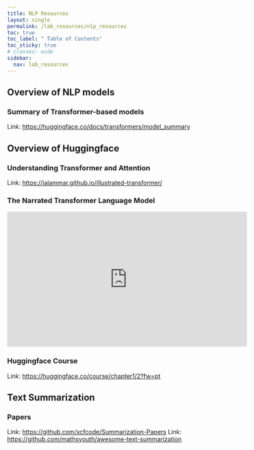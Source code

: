 ```yaml
---
title: NLP Resources
layout: single
permalink: /lab_resources/nlp_resources
toc: true
toc_label: " Table of Contents"
toc_sticky: true
# classes: wide
sidebar:
  nav: lab_resources
---
```


## Overview of NLP models

### Summary of Transformer-based models
Link: <https://huggingface.co/docs/transformers/model_summary>

## Overview of Huggingface

### Understanding Transformer and Attention
Link: <https://jalammar.github.io/illustrated-transformer/>

### The Narrated Transformer Language Model 
<iframe width="560" height="315" src="https://www.youtube.com/embed/-QH8fRhqFHM" title="YouTube video player" frameborder="0" allow="accelerometer; autoplay; clipboard-write; encrypted-media; gyroscope; picture-in-picture" allowfullscreen></iframe>

### Huggingface Course
Link: <https://huggingface.co/course/chapter1/2?fw=pt>

## Text Summarization

### Papers
Link: <https://github.com/xcfcode/Summarization-Papers>
Link: <https://github.com/mathsyouth/awesome-text-summarization>